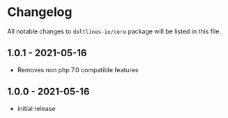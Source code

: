 # Changelog

All notable changes to `doltlines-io/core` package will be listed in this file.

## 1.0.1 - 2021-05-16

- Removes non php 7.0 compatible features

## 1.0.0 - 2021-05-16

- initial release

